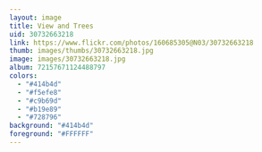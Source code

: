 ```yaml
---
layout: image
title: View and Trees
uid: 30732663218
link: https://www.flickr.com/photos/160685305@N03/30732663218
thumb: images/thumbs/30732663218.jpg
image: images/30732663218.jpg
album: 72157671124488797
colors: 
  - "#414b4d"
  - "#f5efe8"
  - "#c9b69d"
  - "#b19e89"
  - "#728796"
background: "#414b4d"
foreground: "#FFFFFF"
---
```


